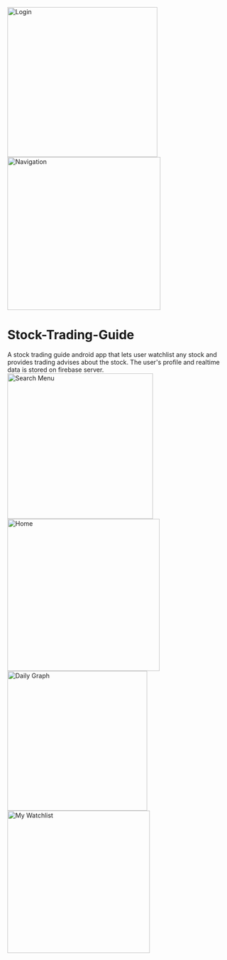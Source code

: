 <img width="338" alt="Login" src="https://user-images.githubusercontent.com/49744200/113528562-900f2500-9586-11eb-949b-4939445a6653.png"><img width="345" alt="Navigation" src="https://user-images.githubusercontent.com/49744200/113528624-b765f200-9586-11eb-9424-3b98e912be4e.png">

# Stock-Trading-Guide
A stock trading guide android app that lets user watchlist any stock and provides trading advises about the stock. The user's profile and realtime data is stored on firebase server.
<img width="328" alt="Search Menu" src="https://user-images.githubusercontent.com/49744200/113528646-cc428580-9586-11eb-9730-bb9335920a5a.png">
<img width="343" alt="Home" src="https://user-images.githubusercontent.com/49744200/113528648-ccdb1c00-9586-11eb-8d4f-814ea7dd8358.png">
<img width="315" alt="Daily Graph" src="https://user-images.githubusercontent.com/49744200/113528699-fa27ca00-9586-11eb-9b9f-3fa5a5cb6f47.png">
<img width="321" alt="My Watchlist" src="https://user-images.githubusercontent.com/49744200/113528701-fac06080-9586-11eb-9a74-d1553e6c28bd.png">
